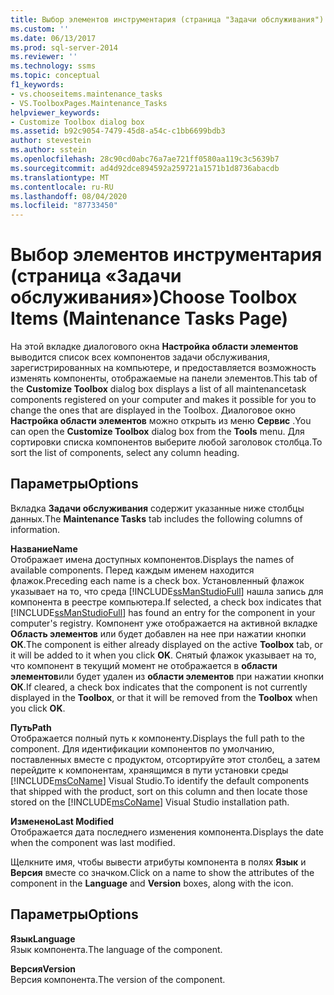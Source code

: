 ```yaml
---
title: Выбор элементов инструментария (страница "Задачи обслуживания") | Документация Майкрософт
ms.custom: ''
ms.date: 06/13/2017
ms.prod: sql-server-2014
ms.reviewer: ''
ms.technology: ssms
ms.topic: conceptual
f1_keywords:
- vs.chooseitems.maintenance_tasks
- VS.ToolboxPages.Maintenance_Tasks
helpviewer_keywords:
- Customize Toolbox dialog box
ms.assetid: b92c9054-7479-45d8-a54c-c1bb6699bdb3
author: stevestein
ms.author: sstein
ms.openlocfilehash: 28c90cd0abc76a7ae721ff0580aa119c3c5639b7
ms.sourcegitcommit: ad4d92dce894592a259721a1571b1d8736abacdb
ms.translationtype: MT
ms.contentlocale: ru-RU
ms.lasthandoff: 08/04/2020
ms.locfileid: "87733450"
---
```

# <a name="choose-toolbox-items-maintenance-tasks-page"></a><span data-ttu-id="1e246-102">Выбор элементов инструментария (страница «Задачи обслуживания»)</span><span class="sxs-lookup"><span data-stu-id="1e246-102">Choose Toolbox Items (Maintenance Tasks Page)</span></span>
  <span data-ttu-id="1e246-103">На этой вкладке диалогового окна **Настройка области элементов** выводится список всех компонентов задачи обслуживания, зарегистрированных на компьютере, и предоставляется возможность изменять компоненты, отображаемые на панели элементов.</span><span class="sxs-lookup"><span data-stu-id="1e246-103">This tab of the **Customize Toolbox** dialog box displays a list of all maintenancetask components registered on your computer and makes it possible for you to change the ones that are displayed in the Toolbox.</span></span> <span data-ttu-id="1e246-104">Диалоговое окно **Настройка области элементов** можно открыть из меню **Сервис** .</span><span class="sxs-lookup"><span data-stu-id="1e246-104">You can open the **Customize Toolbox** dialog box from the **Tools** menu.</span></span> <span data-ttu-id="1e246-105">Для сортировки списка компонентов выберите любой заголовок столбца.</span><span class="sxs-lookup"><span data-stu-id="1e246-105">To sort the list of components, select any column heading.</span></span>  
  
## <a name="options"></a><span data-ttu-id="1e246-106">Параметры</span><span class="sxs-lookup"><span data-stu-id="1e246-106">Options</span></span>  
 <span data-ttu-id="1e246-107">Вкладка **Задачи обслуживания** содержит указанные ниже столбцы данных.</span><span class="sxs-lookup"><span data-stu-id="1e246-107">The **Maintenance Tasks** tab includes the following columns of information.</span></span>  
  
 <span data-ttu-id="1e246-108">**Название**</span><span class="sxs-lookup"><span data-stu-id="1e246-108">**Name**</span></span>  
 <span data-ttu-id="1e246-109">Отображает имена доступных компонентов.</span><span class="sxs-lookup"><span data-stu-id="1e246-109">Displays the names of available components.</span></span> <span data-ttu-id="1e246-110">Перед каждым именем находится флажок.</span><span class="sxs-lookup"><span data-stu-id="1e246-110">Preceding each name is a check box.</span></span> <span data-ttu-id="1e246-111">Установленный флажок указывает на то, что среда [!INCLUDE[ssManStudioFull](../../includes/ssmanstudiofull-md.md)] нашла запись для компонента в реестре компьютера.</span><span class="sxs-lookup"><span data-stu-id="1e246-111">If selected, a check box indicates that [!INCLUDE[ssManStudioFull](../../includes/ssmanstudiofull-md.md)] has found an entry for the component in your computer's registry.</span></span> <span data-ttu-id="1e246-112">Компонент уже отображается на активной вкладке **Область элементов** или будет добавлен на нее при нажатии кнопки **ОК**.</span><span class="sxs-lookup"><span data-stu-id="1e246-112">The component is either already displayed on the active **Toolbox** tab, or it will be added to it when you click **OK**.</span></span> <span data-ttu-id="1e246-113">Снятый флажок указывает на то, что компонент в текущий момент не отображается в **области элементов**или будет удален из **области элементов** при нажатии кнопки **ОК**.</span><span class="sxs-lookup"><span data-stu-id="1e246-113">If cleared, a check box indicates that the component is not currently displayed in the **Toolbox**, or that it will be removed from the **Toolbox** when you click **OK**.</span></span>  
  
 <span data-ttu-id="1e246-114">**Путь**</span><span class="sxs-lookup"><span data-stu-id="1e246-114">**Path**</span></span>  
 <span data-ttu-id="1e246-115">Отображается полный путь к компоненту.</span><span class="sxs-lookup"><span data-stu-id="1e246-115">Displays the full path to the component.</span></span> <span data-ttu-id="1e246-116">Для идентификации компонентов по умолчанию, поставленных вместе с продуктом, отсортируйте этот столбец, а затем перейдите к компонентам, хранящимся в пути установки среды [!INCLUDE[msCoName](../../includes/msconame-md.md)] Visual Studio.</span><span class="sxs-lookup"><span data-stu-id="1e246-116">To identify the default components that shipped with the product, sort on this column and then locate those stored on the [!INCLUDE[msCoName](../../includes/msconame-md.md)] Visual Studio installation path.</span></span>  
  
 <span data-ttu-id="1e246-117">**Изменено**</span><span class="sxs-lookup"><span data-stu-id="1e246-117">**Last Modified**</span></span>  
 <span data-ttu-id="1e246-118">Отображается дата последнего изменения компонента.</span><span class="sxs-lookup"><span data-stu-id="1e246-118">Displays the date when the component was last modified.</span></span>  
  
 <span data-ttu-id="1e246-119">Щелкните имя, чтобы вывести атрибуты компонента в полях **Язык** и **Версия** вместе со значком.</span><span class="sxs-lookup"><span data-stu-id="1e246-119">Click on a name to show the attributes of the component in the **Language** and **Version** boxes, along with the icon.</span></span>  
  
## <a name="options"></a><span data-ttu-id="1e246-120">Параметры</span><span class="sxs-lookup"><span data-stu-id="1e246-120">Options</span></span>  
 <span data-ttu-id="1e246-121">**Язык**</span><span class="sxs-lookup"><span data-stu-id="1e246-121">**Language**</span></span>  
 <span data-ttu-id="1e246-122">Язык компонента.</span><span class="sxs-lookup"><span data-stu-id="1e246-122">The language of the component.</span></span>  
  
 <span data-ttu-id="1e246-123">**Версия**</span><span class="sxs-lookup"><span data-stu-id="1e246-123">**Version**</span></span>  
 <span data-ttu-id="1e246-124">Версия компонента.</span><span class="sxs-lookup"><span data-stu-id="1e246-124">The version of the component.</span></span>  
  
  
